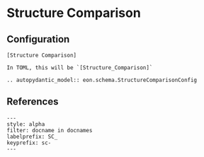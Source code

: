 # Structure Comparison

## Configuration

```{code-block} ini
[Structure Comparison]
```

```{versionchanged} 2.1_TBA
In TOML, this will be `[Structure_Comparison]`
```


```{eval-rst}
.. autopydantic_model:: eon.schema.StructureComparisonConfig
```

## References

```{bibliography}
---
style: alpha
filter: docname in docnames
labelprefix: SC_
keyprefix: sc-
---
```
